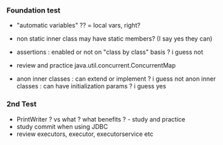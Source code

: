 ### Foundation test

* "automatic variables" ?? = local vars, right?

* non static inner class may have static members? (I say yes they can)

* assertions : enabled or not on "class by class" basis ? i guess not

* review and practice java.util.concurrent.ConcurrentMap

* anon inner classes : can extend or implement ? i guess not
  anon inner classes : can have initialization params ? i guess yes
  

### 2nd Test

* PrintWriter ? vs what ? what benefits ?  - study and practice
* study commit when using JDBC
* review executors, executor, executorservice etc